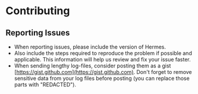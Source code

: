 # Contributing

## Reporting Issues

* When reporting issues, please include the version of Hermes.
* Also include the steps required to reproduce the problem if possible and applicable. This information will help us review and fix your issue faster.
* When sending lengthy log-files, consider posting them as a gist [https://gist.github.com](https://gist.github.com). Don't forget to remove sensitive data from your log files before posting (you can replace those parts with "REDACTED").
